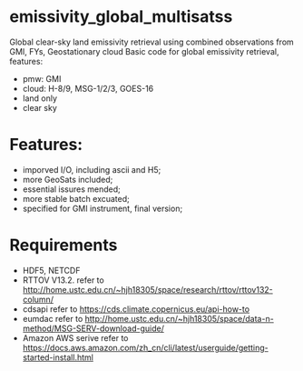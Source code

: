 # emissivity_global_multisatss
Global clear-sky land emissivity retrieval using combined observations from GMI, FYs, Geostationary cloud
Basic code for global emissivity retrieval, features:
- pmw: GMI
- cloud: H-8/9, MSG-1/2/3, GOES-16
- land only
- clear sky

# Features:
- imporved I/O, including ascii and H5;
- more GeoSats included;
- essential issures mended;
- more stable batch excuated;
- specified for GMI instrument, final version;

# Requirements
- HDF5, NETCDF
- RTTOV V13.2. refer to http://home.ustc.edu.cn/~hjh18305/space/research/rttov/rttov132-column/
- cdsapi refer to https://cds.climate.copernicus.eu/api-how-to 
- eumdac refer to http://home.ustc.edu.cn/~hjh18305/space/data-n-method/MSG-SERV-download-guide/
- Amazon AWS serive refer to https://docs.aws.amazon.com/zh_cn/cli/latest/userguide/getting-started-install.html
 
